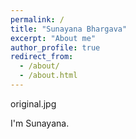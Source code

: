 ```yaml
---
permalink: /
title: "Sunayana Bhargava"
excerpt: "About me"
author_profile: true
redirect_from: 
  - /about/
  - /about.html
---
```


original.jpg

I'm Sunayana.
